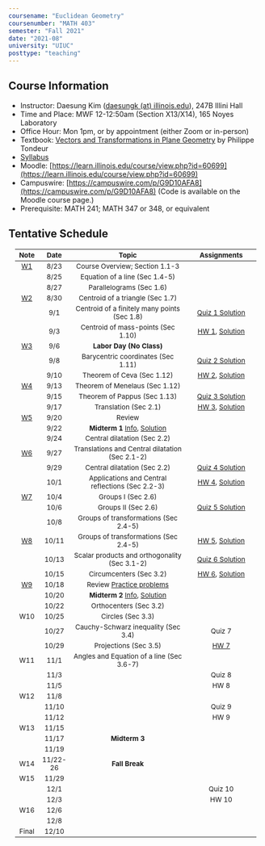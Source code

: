 ```yaml
---
coursename: "Euclidean Geometry"
coursenumber: "MATH 403"
semester: "Fall 2021"
date: "2021-08"
university: "UIUC"
posttype: "teaching"
---
```

## Course Information

- Instructor: Daesung Kim ([daesungk (at) illinois.edu](mailto:daesungk@illinois.edu)), 247B Illini Hall
- Time and Place: MWF 12-12:50am (Section X13/X14), 165 Noyes Laboratory
- Office Hour: Mon 1pm, or by appointment (either Zoom or in-person) 
- Textbook: [Vectors and Transformations in Plane Geometry](https://www.amazon.com/Vectors-Transformations-Geometry-Philippe-Tondeur/dp/0914098284) by Philippe Tondeur 
- [Syllabus](math403-f21-syllabus.pdf)
- Moodle: [https://learn.illinois.edu/course/view.php?id=60699](https://learn.illinois.edu/course/view.php?id=60699) 
- Campuswire: [https://campuswire.com/p/G9D10AFA8](https://campuswire.com/p/G9D10AFA8) (Code is available on the Moodle course page.)
- Prerequisite: MATH 241; MATH 347 or 348, or equivalent

## Tentative Schedule 
| Note              | Date     | Topic                                                       | Assignments                                |
| ---               | ---      | ---                                                         | ---                                        |
| [W1](lec-1.pdf)   | 8/23     | Course Overview; Section 1.1-3                              |                                            |
|                   | 8/25     | Equation of a line (Sec 1.4-5)                              |                                            |
|                   | 8/27     | Parallelograms (Sec 1.6)                                    |                                            |
| [W2](lec-2.pdf)   | 8/30     | Centroid of a triangle (Sec 1.7)                            |                                            |
|                   | 9/1      | Centroid of a finitely many points (Sec 1.8)                | [Quiz 1 Solution](q-1-sol.pdf)             |
|                   | 9/3      | Centroid of mass-points (Sec 1.10)                          | [HW 1](hw-1.pdf), [Solution](hw-1-sol.pdf) |
| [W3](lec-3.pdf)   | 9/6      | **Labor Day (No Class)**                                    |                                            |
|                   | 9/8      | Barycentric coordinates (Sec 1.11)                          | [Quiz 2 Solution](q-2-sol.pdf)             |
|                   | 9/10     | Theorem of Ceva (Sec 1.12)                                  | [HW 2](hw-2.pdf), [Solution](hw-2-sol.pdf) |
| [W4](lec-4.pdf)   | 9/13     | Theorem of Menelaus (Sec 1.12)                              |                                            |
|                   | 9/15     | Theorem of Pappus (Sec 1.13)                                | [Quiz 3 Solution](q-3-sol.pdf)             |
|                   | 9/17     | Translation (Sec 2.1)                                       | [HW 3](hw-3.pdf), [Solution](hw-3-sol.pdf) |
| [W5](lec-5.pdf)   | 9/20     | Review                                                      |                                            |
|                   | 9/22     | **Midterm 1** [Info](e-1-info.pdf), [Solution](e-1-sol.pdf) |                                            |
|                   | 9/24     | Central dilatation (Sec 2.2)                                |                                            |
| [W6](lec-6.pdf)   | 9/27     | Translations and Central dilatation (Sec 2.1-2)             |                                            |
|                   | 9/29     | Central dilatation (Sec 2.2)                                | [Quiz 4 Solution](q-4-sol.pdf)             |
|                   | 10/1     | Applications and Central reflections (Sec 2.2-3)            | [HW 4](hw-4.pdf), [Solution](hw-4-sol.pdf) |
| [W7](lec-7.pdf)   | 10/4     | Groups I (Sec 2.6)                                          |                                            |
|                   | 10/6     | Groups II (Sec 2.6)                                         | [Quiz 5 Solution](q-5-sol.pdf)             |
|                   | 10/8     | Groups of transformations (Sec 2.4-5)                       |                                            |
| [W8](lec-8.pdf)   | 10/11    | Groups of transformations (Sec 2.4-5)                       | [HW 5](hw-5.pdf), [Solution](hw-5-sol.pdf) |
|                   | 10/13    | Scalar products and orthogonality (Sec 3.1-2)               | [Quiz 6 Solution](q-6-sol.pdf)             |
|                   | 10/15    | Circumcenters (Sec 3.2)                                     | [HW 6](hw-6.pdf), [Solution](hw-6-sol.pdf) |
| [W9](lec-9.pdf)   | 10/18    | Review [Practice problems](e-2-prep.pdf)                    |                                            |
|                   | 10/20    | **Midterm 2** [Info](e-2-info.pdf), [Solution](e-2-sol.pdf) |                                            |
|                   | 10/22    | Orthocenters (Sec 3.2)                                      |                                            |
| W10               | 10/25    | Circles (Sec 3.3)                                           |                                            |
|                   | 10/27    | Cauchy-Schwarz inequality (Sec 3.4)                         | Quiz 7                                     |
|                   | 10/29    | Projections (Sec 3.5)                                       | [HW 7](hw-7.pdf)                           |
| W11               | 11/1     | Angles and Equation of a line (Sec 3.6-7)                   |                                            |
|                   | 11/3     |                                                             | Quiz 8                                     |
|                   | 11/5     |                                                             | HW 8                                       |
| W12               | 11/8     |                                                             |                                            |
|                   | 11/10    |                                                             | Quiz 9                                     |
|                   | 11/12    |                                                             | HW 9                                       |
| W13               | 11/15    |                                                             |                                            |
|                   | 11/17    | **Midterm 3**                                               |                                            |
|                   | 11/19    |                                                             |                                            |
| W14               | 11/22-26 | **Fall Break**                                              |                                            |
| W15               | 11/29    |                                                             |                                            |
|                   | 12/1     |                                                             | Quiz 10                                    |
|                   | 12/3     |                                                             | HW 10                                      |
| W16               | 12/6     |                                                             |                                            |
|                   | 12/8     |                                                             |                                            |
| Final             | 12/10    |                                                             |                                            |

<style>
table {
    width: 95%;
    margin: 0px auto;
    font-size: 95%;
    text-align: center;
}
table td:first-of-type {
    text-align: center;
}
table td:nth-of-type(2) {
    text-align: center;
}
table td:nth-of-type(4) {
    text-align: center;
}
table th:first-of-type {
    width: 10%;
    text-align: center;
}
table th:nth-of-type(2) {
    width: 10%;
    text-align: center;
}
table th:nth-of-type(3) {
    width: 50%;
    text-align: center;
}
table th:nth-of-type(4) {
    width: 30%;
    text-align: center;
}
</style>
